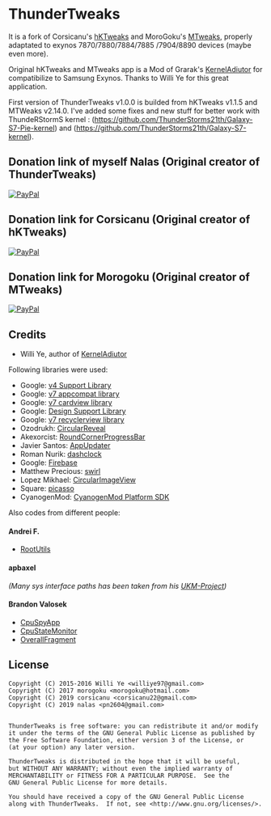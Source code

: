 # ThunderTweaks

It is a fork of Corsicanu's [hKTweaks](https://github.com/corsicanu/hKtweaks) and MoroGoku's [MTweaks](https://github.com/morogoku/MTweaks-KernelAdiutorMOD), properly adaptated to exynos 7870/7880/7884/7885
/7904/8890 devices (maybe even more).

Original hKTweaks and MTweaks app is a Mod of Grarak's [KernelAdiutor](https://github.com/Grarak/KernelAdiutor) for compatibilize to Samsung Exynos.
Thanks to Willi Ye for this great application.

First version of ThunderTweaks v1.0.0 is builded from hKTweaks v1.1.5 and MTWeaks v2.14.0.
I've added some fixes and new stuff for better work with ThundeRStormS kernel : (https://github.com/ThunderStorms21th/Galaxy-S7-Pie-kernel) and (https://github.com/ThunderStorms21th/Galaxy-S7-kernel).

## Donation link of myself Nalas (Original creator of ThunderTweaks)
[![PayPal](https://www.paypalobjects.com/webstatic/mktg/Logo/pp-logo-200px.png)](https://paypal.me/pnalas)

## Donation link for Corsicanu (Original creator of hKTweaks)
[![PayPal](https://www.paypalobjects.com/webstatic/mktg/Logo/pp-logo-200px.png)](https://paypal.me/corsicanu)

## Donation link for Morogoku (Original creator of MTweaks)
[![PayPal](https://www.paypalobjects.com/webstatic/mktg/Logo/pp-logo-200px.png)](https://paypal.me/morogoku)


## Credits
* Willi Ye, author of [KernelAdiutor](https://github.com/Grarak/KernelAdiutor)

Following libraries were used:

* Google: [v4 Support Library](https://developer.android.com/topic/libraries/support-library/features.html#v4)
* Google: [v7 appcompat library](https://developer.android.com/topic/libraries/support-library/features.html#v7)
* Google: [v7 cardview library](https://developer.android.com/topic/libraries/support-library/features.html#v7)
* Google: [Design Support Library](https://developer.android.com/topic/libraries/support-library/features.html#design)
* Google: [v7 recyclerview library](https://developer.android.com/topic/libraries/support-library/features.html#v7)
* Ozodrukh: [CircularReveal](https://github.com/ozodrukh/CircularReveal)
* Akexorcist: [RoundCornerProgressBar](https://github.com/akexorcist/Android-RoundCornerProgressBar)
* Javier Santos: [AppUpdater](https://github.com/javiersantos/AppUpdater)
* Roman Nurik: [dashclock](https://github.com/romannurik/dashclock)
* Google: [Firebase](https://firebase.google.com)
* Matthew Precious: [swirl](https://github.com/mattprecious/swirl)
* Lopez Mikhael: [CircularImageView](https://github.com/lopspower/CircularImageView)
* Square: [picasso](https://github.com/square/picasso)
* CyanogenMod: [CyanogenMod Platform SDK](https://github.com/CyanogenMod/cm_platform_sdk)

Also codes from different people:

#### Andrei F.

* [RootUtils](https://github.com/Grarak/KernelAdiutor/blob/master/app/src/main/java/com/grarak/kerneladiutor/utils/root/RootUtils.java)

#### apbaxel

_(Many sys interface paths has been taken from his [UKM-Project](https://github.com/apbaxel/UKM))_

#### Brandon Valosek

* [CpuSpyApp](https://github.com/Grarak/KernelAdiutor/blob/master/app/src/main/java/com/bvalosek/cpuspy/CpuSpyApp.java)
* [CpuStateMonitor](https://github.com/Grarak/KernelAdiutor/blob/master/app/src/main/java/com/bvalosek/cpuspy/CpuStateMonitor.java)
* [OverallFragment](https://github.com/Grarak/KernelAdiutor/blob/master/app/src/main/java/com/grarak/kerneladiutor/fragments/statistics/OverallFragment.java)

## License

    Copyright (C) 2015-2016 Willi Ye <williye97@gmail.com>
    Copyright (C) 2017 morogoku <morogoku@hotmail.com>
    Copyright (C) 2019 corsicanu <corsicanu22@gmail.com>
    Copyright (C) 2019 nalas <pn2604@gmail.com>
	
    
    ThunderTweaks is free software: you can redistribute it and/or modify
    it under the terms of the GNU General Public License as published by
    the Free Software Foundation, either version 3 of the License, or
    (at your option) any later version.
    
    ThunderTweaks is distributed in the hope that it will be useful,
    but WITHOUT ANY WARRANTY; without even the implied warranty of
    MERCHANTABILITY or FITNESS FOR A PARTICULAR PURPOSE.  See the
    GNU General Public License for more details.
    
    You should have received a copy of the GNU General Public License
    along with ThunderTweaks.  If not, see <http://www.gnu.org/licenses/>.
